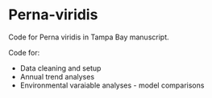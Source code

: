 # Perna-viridis
Code for Perna viridis in Tampa Bay manuscript.

Code for:
* Data cleaning and setup
* Annual trend analyses
* Environmental varaiable analyses - model comparisons 
